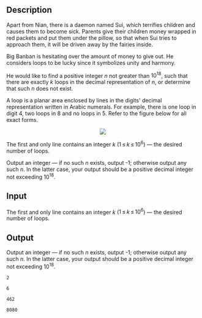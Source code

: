 ## Description

<div><p><span class="tex-font-style-it">Apart from Nian, there is a daemon named Sui, which terrifies children and causes them to become sick. Parents give their children money wrapped in red packets and put them under the pillow, so that when Sui tries to approach them, it will be driven away by the fairies inside.</span></p><p>Big Banban is hesitating over the amount of money to give out. He considers loops to be lucky since it symbolizes unity and harmony.</p><p>He would like to find a positive integer <span class="tex-span"><i>n</i></span> not greater than <span class="tex-span">10<sup class="upper-index">18</sup></span>, such that there are exactly <span class="tex-span"><i>k</i></span> <span class="tex-font-style-underline">loops</span> in the decimal representation of <span class="tex-span"><i>n</i></span>, or determine that such <span class="tex-span"><i>n</i></span> does not exist.</p><p>A <span class="tex-font-style-underline">loop</span> is a planar area enclosed by lines in the digits' decimal representation written in Arabic numerals. For example, there is one loop in digit <span class="tex-span">4</span>, two loops in <span class="tex-span">8</span> and no loops in <span class="tex-span">5</span>. Refer to the figure below for all exact forms.</p><center> <img class="tex-graphics" src="file://23eJ5RVv.png" style="max-width: 100.0%;max-height: 100.0%;"> </center></div><div class="input-specification"><p>The first and only line contains an integer <span class="tex-span"><i>k</i></span> (<span class="tex-span">1 ≤ <i>k</i> ≤ 10<sup class="upper-index">6</sup></span>)&nbsp;— the desired number of loops.</p></div><div class="output-specification"><p>Output an integer&nbsp;— if no such <span class="tex-span"><i>n</i></span> exists, output <span class="tex-font-style-tt">-1</span>; otherwise output any such <span class="tex-span"><i>n</i></span>. In the latter case, your output should be a <span class="tex-font-style-bf">positive</span> decimal integer not exceeding <span class="tex-span">10<sup class="upper-index">18</sup></span>.</p></div>

## Input

<p>The first and only line contains an integer <span class="tex-span"><i>k</i></span> (<span class="tex-span">1 ≤ <i>k</i> ≤ 10<sup class="upper-index">6</sup></span>)&nbsp;— the desired number of loops.</p>

## Output

<p>Output an integer&nbsp;— if no such <span class="tex-span"><i>n</i></span> exists, output <span class="tex-font-style-tt">-1</span>; otherwise output any such <span class="tex-span"><i>n</i></span>. In the latter case, your output should be a <span class="tex-font-style-bf">positive</span> decimal integer not exceeding <span class="tex-span">10<sup class="upper-index">18</sup></span>.</p>





```input1
2

```




```input2
6

```




```output1
462
```




```output2
8080
```


